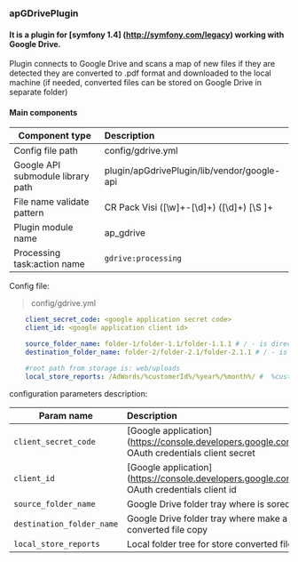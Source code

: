 ### apGDrivePlugin

#### It is a plugin for [symfony 1.4] (http://symfony.com/legacy) working with Google Drive.

Plugin connects to Google Drive and scans a map of new files if they are detected they are converted to .pdf format and downloaded to the local machine (if needed, converted files can be 
stored on Google Drive in separate folder)

#### Main components 

| Component type                    |  Description                                  |
|-----------------------------------|:----------------------------------------------|
| Config file path                  |   config/gdrive.yml                           |
| Google API submodule library path |   plugin/apGdrivePlugin/lib/vendor/google-api |
| File name validate pattern        |   CR Pack Visi ([\w]+-[\d]+) ([\d]+) [\S ]+   |
| Plugin module name                |   ap_gdrive                                   |
| Processing task:action name       |   `gdrive:processing`                         |

Config file: 

> config/gdrive.yml

```yml
    client_secret_code: <google application secret code>
    client_id: <google application client id>

    source_folder_name: folder-1/folder-1.1/folder-1.1.1 # / - is directory delimiter
    destination_folder_name: folder-2/folder-2.1/folder-2.1.1 # / - is directory delimiter

    #root path from storage is: web/uploads
    local_store_reports: /AdWords/%customerId%/%year%/%month%/ #  %customerId% , %year% and %month% - it's a system tokens
```

configuration parameters description:  

|   Param name                |  Description        |
|-----------------------------|:--------------------|
|   `client_secret_code`      |     [Google application] (https://console.developers.google.com/project) OAuth credentials client secret    |
|   `client_id`               |     [Google application] (https://console.developers.google.com/project) OAuth credentials client id    |
|   `source_folder_name`      |     Google Drive folder tray where is sored files               |
|   `destination_folder_name` |     Google Drive folder tray where make a converted file copy   |
|   `local_store_reports`     |     Local folder tree for store converted files                 |



